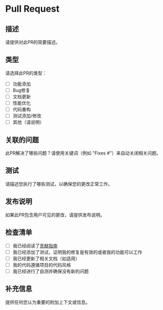 # Pull Request

## 描述

请提供对此PR的简要描述。

## 类型

请选择此PR的类型：

- [ ] 功能添加
- [ ] Bug修复
- [ ] 文档更新
- [ ] 性能优化
- [ ] 代码重构
- [ ] 测试添加/修改
- [ ] 其他（请说明）

## 关联的问题

此PR解决了哪些问题？请使用关键词（例如 "Fixes #"）来自动关闭相关问题。

## 测试

请描述您执行了哪些测试，以确保您的更改正常工作。

## 发布说明

如果此PR包含用户可见的更改，请提供发布说明。

## 检查清单

- [ ] 我已经阅读了[贡献指南](../../CONTRIBUTING.md)
- [ ] 我已经添加了测试，证明我的修复是有效的或者我的功能可以工作
- [ ] 我已经更新了相关文档（如适用）
- [ ] 我的代码遵循项目的代码风格
- [ ] 我已经进行了自测并确保没有新的问题

## 补充信息

提供任何您认为重要的附加上下文或信息。 